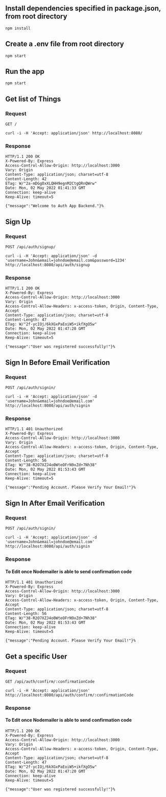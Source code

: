 ## Install dependencies specified in package.json, from root directory

    npm install

## Create a .env file from root directory

    npm start

## Run the app

    npm start

## Get list of Things

### Request

`GET /`

    curl -i -H 'Accept: application/json' http://localhost:8080/

### Response

    HTTP/1.1 200 OK
    X-Powered-By: Express
    Access-Control-Allow-Origin: http://localhost:3000
    Vary: Origin
    Content-Type: application/json; charset=utf-8
    Content-Length: 42
    ETag: W/"2a-mDGgOxXLQHH9egnM2CtgQRnQWrw"
    Date: Mon, 02 May 2022 01:41:33 GMT
    Connection: keep-alive
    Keep-Alive: timeout=5

    {"message":"Welcome to Auth App Backend."}%

## Sign Up

### Request

`POST /api/auth/signup/`

    curl -i -H 'Accept: application/json' -d 'username=John&email=johndoe@email.com&password=1234' http://localhost:8080/api/auth/signup

### Response

    HTTP/1.1 200 OK
    X-Powered-By: Express
    Access-Control-Allow-Origin: http://localhost:3000
    Vary: Origin
    Access-Control-Allow-Headers: x-access-token, Origin, Content-Type, Accept
    Content-Type: application/json; charset=utf-8
    Content-Length: 47
    ETag: W/"2f-ycIOj/6kXGxPaEoiW5+ikfXgO5w"
    Date: Mon, 02 May 2022 01:47:20 GMT
    Connection: keep-alive
    Keep-Alive: timeout=5

    {"message":"User was registered successfully!"}%

## Sign In Before Email Verification

### Request

`POST /api/auth/signin/`

    curl -i -H 'Accept: application/json' -d 'username=John&email=johndoe@email.com' http://localhost:8080/api/auth/signin

### Response

    HTTP/1.1 401 Unauthorized
    X-Powered-By: Express
    Access-Control-Allow-Origin: http://localhost:3000
    Vary: Origin
    Access-Control-Allow-Headers: x-access-token, Origin, Content-Type, Accept
    Content-Type: application/json; charset=utf-8
    Content-Length: 56
    ETag: W/"38-R2O7XZJ4o0WteOFrN9xZd+7Nh38"
    Date: Mon, 02 May 2022 01:53:43 GMT
    Connection: keep-alive
    Keep-Alive: timeout=5

    {"message":"Pending Account. Please Verify Your Email!"}%

## Sign In After Email Verification

### Request

`POST /api/auth/signin/`

    curl -i -H 'Accept: application/json' -d 'username=John&email=johndoe@email.com' http://localhost:8080/api/auth/signin

### Response

#### To Edit once Nodemailer is able to send confirmation code

    HTTP/1.1 401 Unauthorized
    X-Powered-By: Express
    Access-Control-Allow-Origin: http://localhost:3000
    Vary: Origin
    Access-Control-Allow-Headers: x-access-token, Origin, Content-Type, Accept
    Content-Type: application/json; charset=utf-8
    Content-Length: 56
    ETag: W/"38-R2O7XZJ4o0WteOFrN9xZd+7Nh38"
    Date: Mon, 02 May 2022 01:53:43 GMT
    Connection: keep-alive
    Keep-Alive: timeout=5

    {"message":"Pending Account. Please Verify Your Email!"}%

## Get a specific User

### Request

`GET /api/auth/confirm/:confirmationCode`

    curl -i -H 'Accept: application/json' http://localhost:8080/api/auth/confirm/:confirmationCode

### Response

#### To Edit once Nodemailer is able to send confirmation code

    HTTP/1.1 200 OK
    X-Powered-By: Express
    Access-Control-Allow-Origin: http://localhost:3000
    Vary: Origin
    Access-Control-Allow-Headers: x-access-token, Origin, Content-Type, Accept
    Content-Type: application/json; charset=utf-8
    Content-Length: 47
    ETag: W/"2f-ycIOj/6kXGxPaEoiW5+ikfXgO5w"
    Date: Mon, 02 May 2022 01:47:20 GMT
    Connection: keep-alive
    Keep-Alive: timeout=5

    {"message":"User was registered successfully!"}%
